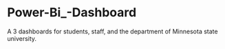 # Power-Bi_-Dashboard
A 3 dashboards for students, staff, and the department of Minnesota state university. 
